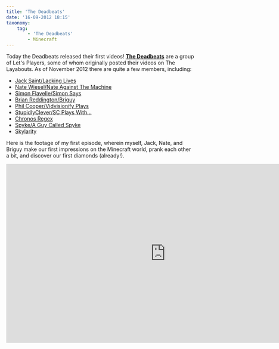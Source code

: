 ```yaml
---
title: 'The Deadbeats'
date: '16-09-2012 18:15'
taxonomy:
    tag:
        - 'The Deadbeats'
        - Minecraft
---
```


Today the Deadbeats released their first videos! **[The Deadbeats](https://www.youtube.com/TheDeadbeatsChannel)** are a group of Let's Players, some of whom originally posted their videos on The Layabouts. As of November 2012 there are quite a few members, including:

* [Jack Saint/Lacking Lives](https://www.youtube.com/user/LackingLives)
* [Nate Wiesel/Nate Against The Machine](https://www.youtube.com/user/NateXTheMachine)
* [Simon Flavelle/Simon Says](https://www.youtube.com/user/SimonSaysLPs)
* [Brian Reddington/Briguy](https://www.youtube.com/user/briguy9876)
* [Phil Cooper/Vidvisionify Plays](https://www.youtube.com/user/vidvisionifyLPs)
* [StupidlyClever/SC Plays With...](https://www.youtube.com/user/SCplaysthings)
* [Chronos Regex](https://www.youtube.com/user/ChronosRegex)
* [Spyke/A Guy Called Spyke](https://www.youtube.com/user/SpykeAnimations)
* [Skylarity](https://www.youtube.com/user/Skylarity)

Here is the footage of my first episode, wherein myself, Jack, Nate, and Briguy make our first impressions on the Minecraft world, prank each other a bit, and discover our first diamonds (already!).

<iframe width="853" height="480" src="http://www.youtube.com/embed/VB_hKLJDIj4?rel=0" frameborder="0" allowfullscreen></iframe>